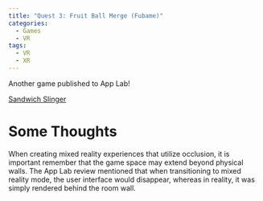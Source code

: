 ```yaml
---
title: "Quest 3: Fruit Ball Merge (Fubame)"
categories:
  - Games
  - VR
tags:
  - VR
  - XR
---
```


Another game published to App Lab!

[Sandwich Slinger](https://www.oculus.com/deeplink/?action=view&path=/app/7134960603298528&ref=oculus_desktop)

# Some Thoughts
When creating mixed reality experiences that utilize occlusion, it is important remember that the game space may extend beyond physical walls. The App Lab review mentioned that when transitioning to mixed reality mode, the user interface would disappear, whereas in reality, it was simply rendered behind the room wall. 
